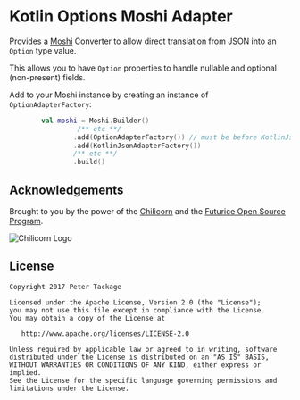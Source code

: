 # Kotlin Options Moshi Adapter

Provides a [Moshi](https://github.com/square/moshi/) Converter to allow direct translation from JSON into an `Option` type value.

This allows you to have `Option` properties to handle nullable and optional (non-present) fields.

Add to your Moshi instance by creating an instance of `OptionAdapterFactory`:

```kotlin
        val moshi = Moshi.Builder()
                 /** etc **/
                .add(OptionAdapterFactory()) // must be before KotlinJsonAdapterFactory
                .add(KotlinJsonAdapterFactory())
                /** etc **/
                .build()
```



## Acknowledgements

Brought to you by the power of the [Chilicorn](http://spiceprogram.org/chilicorn-history/) and the [Futurice Open Source Program](http://spiceprogram.org/).

![Chilicorn Logo](https://raw.githubusercontent.com/futurice/spiceprogram/gh-pages/assets/img/logo/chilicorn_no_text-256.png)

## License

    Copyright 2017 Peter Tackage

    Licensed under the Apache License, Version 2.0 (the "License");
    you may not use this file except in compliance with the License.
    You may obtain a copy of the License at

       http://www.apache.org/licenses/LICENSE-2.0

    Unless required by applicable law or agreed to in writing, software
    distributed under the License is distributed on an "AS IS" BASIS,
    WITHOUT WARRANTIES OR CONDITIONS OF ANY KIND, either express or implied.
    See the License for the specific language governing permissions and
    limitations under the License.
